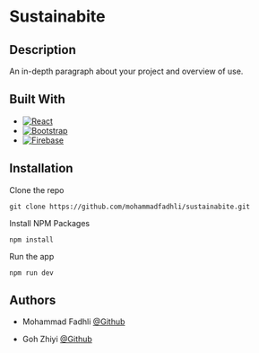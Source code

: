# Sustainabite

## Description

An in-depth paragraph about your project and overview of use.

## Built With

* [![React][React.js]][React-url]
* [![Bootstrap][Bootstrap.com]][Bootstrap-url]
* [![Firebase][Firebase]][Firebase-url]

## Installation

Clone the repo
```
git clone https://github.com/mohammadfadhli/sustainabite.git
```
Install NPM Packages
```
npm install
```
Run the app
```
npm run dev
```

## Authors

* Mohammad Fadhli 
[@Github](https://github.com/mohammadfadhli)

* Goh Zhiyi
[@Github](https://github.com/zzz-zhiyi)

<!-- MARKDOWN LINKS & IMAGES -->
<!-- https://www.markdownguide.org/basic-syntax/#reference-style-links -->
[React.js]: https://img.shields.io/badge/React-20232A?style=for-the-badge&logo=react&logoColor=61DAFB
[React-url]: https://reactjs.org/
[Bootstrap.com]: https://img.shields.io/badge/Bootstrap-563D7C?style=for-the-badge&logo=bootstrap&logoColor=white
[Bootstrap-url]: https://getbootstrap.com
[Firebase]: https://img.shields.io/badge/Firebase-039BE5?style=for-the-badge&logo=Firebase&logoColor=white
[Firebase-url]: https://firebase.google.com/